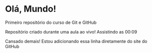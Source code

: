 # Olá, Mundo!
 Primeiro repositório do curso de Git e GitHub

 Repositório criado durante uma aula ao vivo! Assistindo as 00:09

Cansado demais! Estou adicionando essa linha diretamente do site do GitHub
